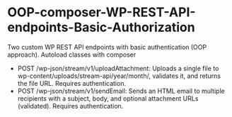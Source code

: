 # OOP-composer-WP-REST-API-endpoints-Basic-Authorization
Two custom WP REST API endpoints with basic authentication (OOP approach). Autoload classes with composer
- POST /wp-json/stream/v1/uploadAttachment: Uploads a single file to wp-content/uploads/stream-api/year/month/, validates it, and returns the file URL. Requires authentication.
- POST /wp-json/stream/v1/sendEmail: Sends an HTML email to multiple recipients with a subject, body, and optional attachment URLs (validated). Requires authentication.
